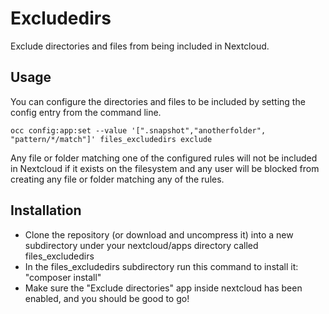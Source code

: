 # Excludedirs

Exclude directories and files from being included in Nextcloud. 

## Usage

You can configure the directories and files to be included by setting the config entry from the command line.

```
occ config:app:set --value '[".snapshot","anotherfolder", "pattern/*/match"]' files_excludedirs exclude
```

Any file or folder matching one of the configured rules will not be included in Nextcloud if
it exists on the filesystem and any user will be blocked from creating any file or folder matching
any of the rules.

## Installation

* Clone the repository (or download and uncompress it) into a new subdirectory under your nextcloud/apps directory called files\_excludedirs
* In the files\_excludedirs subdirectory run this command to install it: "composer install"
* Make sure the "Exclude directories" app inside nextcloud has been enabled, and you should be good to go!
